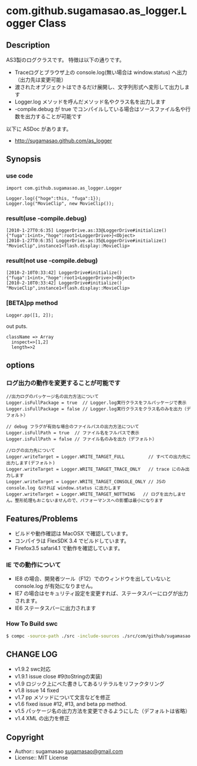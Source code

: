 # com.github.sugamasao.as_logger.Logger Class

## Description

AS3製のログクラスです。
特徴は以下の通りです。

* Traceログとブラウザ上の console.log(無い場合は window.status) へ出力（出力先は変更可能）
* 渡されたオブジェクトはできるだけ展開し、文字列形式へ変形して出力します
* Logger.log メソッドを呼んだメソッド名やクラス名を出力します
* -compile.debug が true でコンパイルしている場合はソースファイル名や行数を出力することが可能です

以下に ASDoc があります。

* http://sugamasao.github.com/as_logger

## Synopsis

### use code

```as3
import com.github.sugamasao.as_logger.Logger

Logger.log({"hoge":this, "fuga":1});
Logger.log("MovieClip", new MovieClip());
```

### result(use -compile.debug)

```
[2010-1-27T0:6:35] LoggerDrive.as:33@LoggerDrive#initialize() {"fuga":1<int>,"hoge":root1<LoggerDrive>}<Object>
[2010-1-27T0:6:35] LoggerDrive.as:35@LoggerDrive#initialize() "MovieClip",instance1<flash.display::MovieClip>
```

### result(not use -compile.debug)

```
[2010-2-10T0:33:42] LoggerDrive#initialize() {"fuga":1<int>,"hoge":root1<LoggerDrive>}<Object>
[2010-2-10T0:33:42] LoggerDrive#initialize() "MovieClip",instance1<flash.display::MovieClip>
```

### [BETA]pp method

```as3
Logger.pp([1, 2]);
```

out puts.

```
className => Array
  inspect=>[1,2]
  length=>2
```

## options

### ログ出力の動作を変更することが可能です


```as3
//出力ログのパッケージ名の出力方法について
Logger.isFullPackage = true  // Logger.log実行クラスをフルパッケージで表示
Logger.isFullPackage = false // Logger.log実行クラスをクラス名のみを出力（デフォルト）

// debug フラグが有効な場合のファイルパスの出力方法について
Logger.isFullPath = true  // ファイル名をフルパスで表示
Logger.isFullPath = false // ファイル名のみを出力（デフォルト）

//ログの出力先について
Logger.writeTarget = Logger.WRITE_TARGET_FULL         // すべての出力先に出力します(デフォルト)
Logger.writeTarget = Logger.WRITE_TARGET_TRACE_ONLY   // trace にのみ出力します
Logger.writeTarget = Logger.WRITE_TARGET_CONSOLE_ONLY // JSの console.log なければ window.status に出力します
Logger.writeTarget = Logger.WRITE_TARGET_NOTTHING   // ログを出力しません。整形処理もおこないませんので、パフォーマンスへの影響は最小になります
```

## Features/Problems

* ビルドや動作確認は MacOSX で確認しています。
* コンパイラは FlexSDK 3.4 でビルドしています。
* Firefox3.5 safari4.1 で動作を確認しています。

### IE での動作について

* IE8 の場合、開発者ツール（F12）でのウィンドウを出していないと console.log が有効になりません。
* IE7 の場合はセキュリティ設定を変更すれば、ステータスバーにログが出力されます。
* IE6 ステータスバーに出力されます

### How To Build swc

```sh
$ compc -source-path ./src -include-sources ./src/com/github/sugamasao -optimize -output ./bin/as_logger.swc
```

## CHANGE LOG

* v1.9.2 swc対応
* v1.9.1 issue close #9(toStringの実装)
* v1.9 ロジック上にべた書きしてあるリテラルをリファクタリング
* v1.8 issue 14 fixed
* v1.7 pp メソッドについて文言などを修正
* v1.6 fixed issue #12, #13, and beta pp method.
* v1.5 パッケージ名の出力方法を変更できるようにした（デフォルトは省略）
* v1.4 XML の出力を修正

## Copyright

* Author:: sugamasao <sugamasao@gmail.com>
* License:: MIT License
